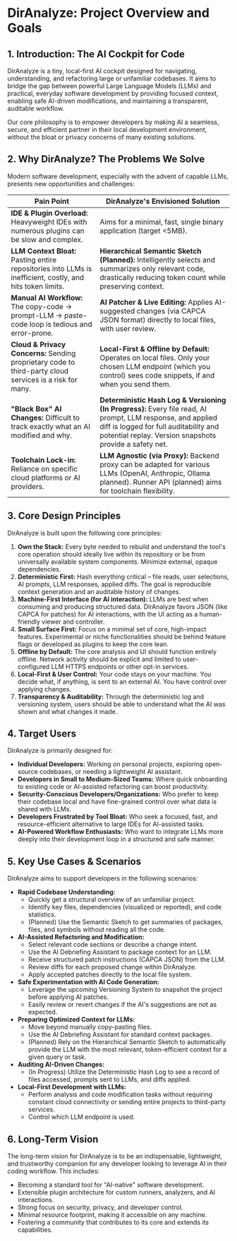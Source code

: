 <!--
AI UPDATE INSTRUCTIONS:
This document outlines the core vision, principles, target users, and key use cases for DirAnalyze.
To update this document:
1. Review recent feature additions or changes in project direction (e.g., from roadmap, changelog, or recent commits).
2. If new core principles emerge, add or refine them.
3. If the understanding of target users evolves, update that section.
4. Add new key use cases as new features enable them. For example, if a "code quality analysis" feature is added, a new use case for it should be described.
5. Ensure the language remains clear, concise, and motivating.
Provide the complete updated Markdown content for this file.
-->

# DirAnalyze: Project Overview and Goals

## 1. Introduction: The AI Cockpit for Code

DirAnalyze is a tiny, local-first AI cockpit designed for navigating, understanding, and refactoring large or unfamiliar codebases. It aims to bridge the gap between powerful Large Language Models (LLMs) and practical, everyday software development by providing focused context, enabling safe AI-driven modifications, and maintaining a transparent, auditable workflow.

Our core philosophy is to empower developers by making AI a seamless, secure, and efficient partner in their local development environment, without the bloat or privacy concerns of many existing solutions.

## 2. Why DirAnalyze? The Problems We Solve

Modern software development, especially with the advent of capable LLMs, presents new opportunities and challenges:

| Pain Point                               | DirAnalyze's Envisioned Solution                                     |
|------------------------------------------|----------------------------------------------------------------------|
| **IDE & Plugin Overload:** Heavyweight IDEs with numerous plugins can be slow and complex. | Aims for a minimal, fast, single binary application (target <5MB).      |
| **LLM Context Bloat:** Pasting entire repositories into LLMs is inefficient, costly, and hits token limits. | **Hierarchical Semantic Sketch (Planned):** Intelligently selects and summarizes only relevant code, drastically reducing token count while preserving context. |
| **Manual AI Workflow:** The copy-code -> prompt-LLM -> paste-code loop is tedious and error-prone. | **AI Patcher & Live Editing:** Applies AI-suggested changes (via CAPCA JSON format) directly to local files, with user review. |
| **Cloud & Privacy Concerns:** Sending proprietary code to third-party cloud services is a risk for many. | **Local-First & Offline by Default:** Operates on local files. Only your chosen LLM endpoint (which you control) sees code snippets, if and when you send them. |
| **"Black Box" AI Changes:** Difficult to track exactly what an AI modified and why. | **Deterministic Hash Log & Versioning (In Progress):** Every file read, AI prompt, LLM response, and applied diff is logged for full auditability and potential replay. Version snapshots provide a safety net. |
| **Toolchain Lock-in:** Reliance on specific cloud platforms or AI providers. | **LLM Agnostic (via Proxy):** Backend proxy can be adapted for various LLMs (OpenAI, Anthropic, Ollama planned). Runner API (planned) aims for toolchain flexibility. |

## 3. Core Design Principles

DirAnalyze is built upon the following core principles:

1.  **Own the Stack:** Every byte needed to rebuild and understand the tool's core operation should ideally live within its repository or be from universally available system components. Minimize external, opaque dependencies.
2.  **Deterministic First:** Hash everything critical – file reads, user selections, AI prompts, LLM responses, applied diffs. The goal is reproducible context generation and an auditable history of changes.
3.  **Machine-First Interface (for AI interaction):** LLMs are best when consuming and producing structured data. DirAnalyze favors JSON (like CAPCA for patches) for AI interactions, with the UI acting as a human-friendly viewer and controller.
4.  **Small Surface First:** Focus on a minimal set of core, high-impact features. Experimental or niche functionalities should be behind feature flags or developed as plugins to keep the core lean.
5.  **Offline by Default:** The core analysis and UI should function entirely offline. Network activity should be explicit and limited to user-configured LLM HTTPS endpoints or other opt-in services.
6.  **Local-First & User Control:** Your code stays on your machine. You decide what, if anything, is sent to an external AI. You have control over applying changes.
7.  **Transparency & Auditability:** Through the deterministic log and versioning system, users should be able to understand what the AI was shown and what changes it made.

## 4. Target Users

DirAnalyze is primarily designed for:

*   **Individual Developers:** Working on personal projects, exploring open-source codebases, or needing a lightweight AI assistant.
*   **Developers in Small to Medium-Sized Teams:** Where quick onboarding to existing code or AI-assisted refactoring can boost productivity.
*   **Security-Conscious Developers/Organizations:** Who prefer to keep their codebase local and have fine-grained control over what data is shared with LLMs.
*   **Developers Frustrated by Tool Bloat:** Who seek a focused, fast, and resource-efficient alternative to large IDEs for AI-assisted tasks.
*   **AI-Powered Workflow Enthusiasts:** Who want to integrate LLMs more deeply into their development loop in a structured and safe manner.

## 5. Key Use Cases & Scenarios

DirAnalyze aims to support developers in the following scenarios:

*   **Rapid Codebase Understanding:**
    *   Quickly get a structural overview of an unfamiliar project.
    *   Identify key files, dependencies (visualized or reported), and code statistics.
    *   (Planned) Use the Semantic Sketch to get summaries of packages, files, and symbols without reading all the code.
*   **AI-Assisted Refactoring and Modification:**
    *   Select relevant code sections or describe a change intent.
    *   Use the AI Debriefing Assistant to package context for an LLM.
    *   Receive structured patch instructions (CAPCA JSON) from the LLM.
    *   Review diffs for each proposed change within DirAnalyze.
    *   Apply accepted patches directly to the local file system.
*   **Safe Experimentation with AI Code Generation:**
    *   Leverage the upcoming Versioning System to snapshot the project before applying AI patches.
    *   Easily review or revert changes if the AI's suggestions are not as expected.
*   **Preparing Optimized Context for LLMs:**
    *   Move beyond manually copy-pasting files.
    *   Use the AI Debriefing Assistant for standard context packages.
    *   (Planned) Rely on the Hierarchical Semantic Sketch to automatically provide the LLM with the most relevant, token-efficient context for a given query or task.
*   **Auditing AI-Driven Changes:**
    *   (In Progress) Utilize the Deterministic Hash Log to see a record of files accessed, prompts sent to LLMs, and diffs applied.
*   **Local-First Development with LLMs:**
    *   Perform analysis and code modification tasks without requiring constant cloud connectivity or sending entire projects to third-party services.
    *   Control which LLM endpoint is used.

## 6. Long-Term Vision

The long-term vision for DirAnalyze is to be an indispensable, lightweight, and trustworthy companion for any developer looking to leverage AI in their coding workflow. This includes:

*   Becoming a standard tool for "AI-native" software development.
*   Extensible plugin architecture for custom runners, analyzers, and AI interactions.
*   Strong focus on security, privacy, and developer control.
*   Minimal resource footprint, making it accessible on any machine.
*   Fostering a community that contributes to its core and extends its capabilities.